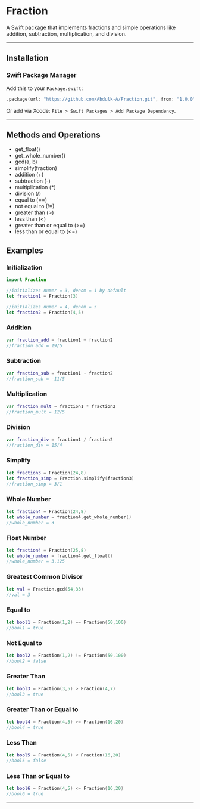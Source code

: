 # Fraction

A Swift package that implements fractions and simple operations like addition, subtraction, multiplication, and division.

---

## Installation

### Swift Package Manager
Add this to your `Package.swift`:

```swift
.package(url: "https://github.com/Abdulk-A/Fraction.git", from: "1.0.0")
```

Or add via Xcode: `File > Swift Packages > Add Package Dependency`.

---

## Methods and Operations
 + get_float()
 + get_whole_number()
 + gcd(a, b)
 + simplify(fraction)
 + addition (+) 
 + subtraction (-)
 + multiplication (*)
 + division (/)
 + equal to (==)
 + not equal to (!=)
 + greater than (>)
 + less than (<)
 + greater than or equal to (>=)
 + less than or equal to (<=)

## Examples

### Initialization
```swift
import Fraction

//initializes numer = 3, denom = 1 by default
let fraction1 = Fraction(3)

//initializes numer = 4, denom = 5
let fraction2 = Fraction(4,5)

```

### Addition
```swift
var fraction_add = fraction1 + fraction2 
//fraction_add = 19/5
```

### Subtraction
```swift
var fraction_sub = fraction1 - fraction2 
//fraction_sub = -11/5
```

### Multiplication
```swift
var fraction_mult = fraction1 * fraction2 
//fraction_mult = 12/5
```

### Division
```swift
var fraction_div = fraction1 / fraction2 
//fraction_div = 15/4
```

### Simplify
```swift
let fraction3 = Fraction(24,8)
let fraction_simp = Fraction.simplify(fraction3)
//fraction_simp = 3/1
```

### Whole Number
```swift
let fraction4 = Fraction(24,8)
let whole_number = fraction4.get_whole_number()
//whole_number = 3
```

### Float Number
```swift
let fraction4 = Fraction(25,8)
let whole_number = fraction4.get_float()
//whole_number = 3.125
```

### Greatest Common Divisor 
```swift
let val = Fraction.gcd(54,33)
//val = 3
```

### Equal to
```swift
let bool1 = Fraction(1,2) == Fraction(50,100) 
//bool1 = true
```

### Not Equal to
```swift
let bool2 = Fraction(1,2) != Fraction(50,100) 
//bool2 = false
```

### Greater Than
```swift
let bool3 = Fraction(3,5) > Fraction(4,7) 
//bool3 = true
```

### Greater Than or Equal to
```swift
let bool4 = Fraction(4,5) >= Fraction(16,20) 
//bool4 = true
```

### Less Than
```swift
let bool5 = Fraction(4,5) < Fraction(16,20) 
//bool5 = false
```

### Less Than or Equal to
```swift
let bool6 = Fraction(4,5) <= Fraction(16,20) 
//bool6 = true
```

---



